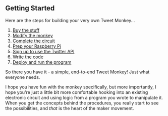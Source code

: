 ## Getting Started
Here are the steps for building your very own Tweet Monkey...

1. [Buy the stuff](docs/buy.md)
1. [Modify the monkey](docs/modify.md)
1. [Complete the circuit](docs/circuit.md)
1. [Prep your Raspberry Pi](docs/preppi.md)
1. [Sign up to use the Twitter API](docs/twitter.md)
1. [Write the code](docs/code.md)
1. [Deploy and run the program](docs/deploy.md)

So there you have it - a simple, end-to-end Tweet Monkey! Just what everyone needs.

I hope you have fun with the monkey specifically, but more importantly, I hope you're just a little bit more comfortable hooking into an existing electronic circuit and using logic from a program you wrote to manipulate it. When you get the concepts behind the procedures, you really start to see the possibilities, and _that_ is the heart of the maker movement.